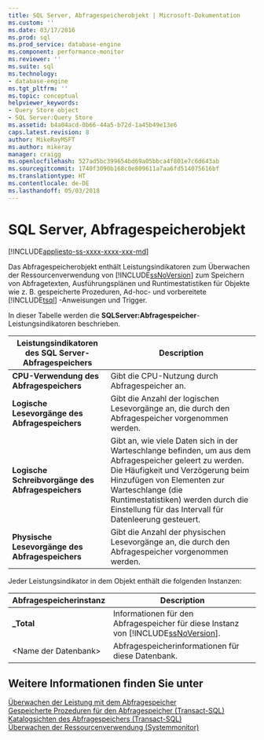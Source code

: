```yaml
---
title: SQL Server, Abfragespeicherobjekt | Microsoft-Dokumentation
ms.custom: ''
ms.date: 03/17/2016
ms.prod: sql
ms.prod_service: database-engine
ms.component: performance-monitor
ms.reviewer: ''
ms.suite: sql
ms.technology:
- database-engine
ms.tgt_pltfrm: ''
ms.topic: conceptual
helpviewer_keywords:
- Query Store object
- SQL Server:Query Store
ms.assetid: b4a04acd-0b66-44a5-b72d-1a45b49e13e6
caps.latest.revision: 8
author: MikeRayMSFT
ms.author: mikeray
manager: craigg
ms.openlocfilehash: 527ad5bc399654bd69a05bbca4f801e7c6d643ab
ms.sourcegitcommit: 1740f3090b168c0e809611a7aa6fd514075616bf
ms.translationtype: HT
ms.contentlocale: de-DE
ms.lasthandoff: 05/03/2018
---
```

# <a name="sql-server-query-store-object"></a>SQL Server, Abfragespeicherobjekt
[!INCLUDE[appliesto-ss-xxxx-xxxx-xxx-md](../../includes/appliesto-ss-xxxx-xxxx-xxx-md.md)]

  Das Abfragespeicherobjekt enthält Leistungsindikatoren zum Überwachen der Ressourcenverwendung von [!INCLUDE[ssNoVersion](../../includes/ssnoversion-md.md)] zum Speichern von Abfragetexten, Ausführungsplänen und Runtimestatistiken für Objekte wie z. B. gespeicherte Prozeduren, Ad-hoc- und vorbereitete [!INCLUDE[tsql](../../includes/tsql-md.md)] -Anweisungen und Trigger.  
  
 In dieser Tabelle werden die **SQLServer:Abfragespeicher**-Leistungsindikatoren beschrieben.  
  
|Leistungsindikatoren des SQL Server-Abfragespeichers|Description|  
|-------------------------------------|-----------------|  
|**CPU-Verwendung des Abfragespeichers**|Gibt die CPU-Nutzung durch Abfragespeicher an.|  
|**Logische Lesevorgänge des Abfragespeichers**|Gibt die Anzahl der logischen Lesevorgänge an, die durch den Abfragespeicher vorgenommen werden.|  
|**Logische Schreibvorgänge des Abfragespeichers**|Gibt an, wie viele Daten sich in der Warteschlange befinden, um aus dem Abfragespeicher geleert zu werden. Die Häufigkeit und Verzögerung beim Hinzufügen von Elementen zur Warteschlange (die Runtimestatistiken) werden durch die Einstellung für das Intervall für Datenleerung gesteuert.|  
|**Physische Lesevorgänge des Abfragespeichers**|Gibt die Anzahl der physischen Lesevorgänge an, die durch den Abfragespeicher vorgenommen werden.|  
  
 Jeder Leistungsindikator in dem Objekt enthält die folgenden Instanzen:  
  
|Abfragespeicherinstanz|Description|  
|--------------------------|-----------------|  
|**_Total**|Informationen für den Abfragespeicher für diese Instanz von [!INCLUDE[ssNoVersion](../../includes/ssnoversion-md.md)].|  
|\<Name der Datenbank>|Abfragespeicherinformationen für diese Datenbank.|  
  
## <a name="see-also"></a>Weitere Informationen finden Sie unter  
 [Überwachen der Leistung mit dem Abfragespeicher](../../relational-databases/performance/monitoring-performance-by-using-the-query-store.md)   
 [Gespeicherte Prozeduren für den Abfragespeicher &#40;Transact-SQL&#41;](../../relational-databases/system-stored-procedures/query-store-stored-procedures-transact-sql.md)   
 [Katalogsichten des Abfragespeichers &#40;Transact-SQL&#41;](../../relational-databases/system-catalog-views/query-store-catalog-views-transact-sql.md)   
 [Überwachen der Ressourcenverwendung &#40;Systemmonitor&#41;](../../relational-databases/performance-monitor/monitor-resource-usage-system-monitor.md)  
  
  
